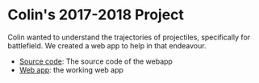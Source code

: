 # Colin's 2017-2018 Project
Colin wanted to understand the trajectories of projectiles, specifically for battlefield.
We created a web app to help in that endeavour.

* [Source code](https://github.com/wjladams/montessori/tree/master/docs/math18/ColinPlayer/project.html): The source code of the webapp
* [Web app](https://wjladams.github.io/montessori/math18/ColinPlayer/projectile.html): the working web app
